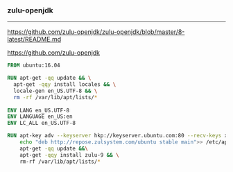 ### zulu-openjdk
---
https://github.com/zulu-openjdk/zulu-openjdk/blob/master/8-latest/README.md

https://github.com/zulu-openjdk

```dockerfile
FROM ubuntu:16.04

RUN apt-get -qq update && \
  apt-get -qqy install locales && \
  locale-gen en_US.UTF-8 && \
  rm -rf /var/lib/apt/lists/*
  
ENV LANG en_US.UTF-8
ENV LANGUAGE en_US:en
ENV LC_ALL en_US.UTF-8

RUN apt-key adv --keyserver hkp://keyserver.ubuntu.com:80 --recv-keys xxx && \
    echo "deb http://repose.zulsystem.com/ubuntu stable main">> /etc/apt/sources/list.d/zulu.list && \
    apt-get -qq update &&\
    apt-get -qqy install zulu-9 && \
    rm-rf /var/lib/apt/lists/*
```

```
```

```
```


